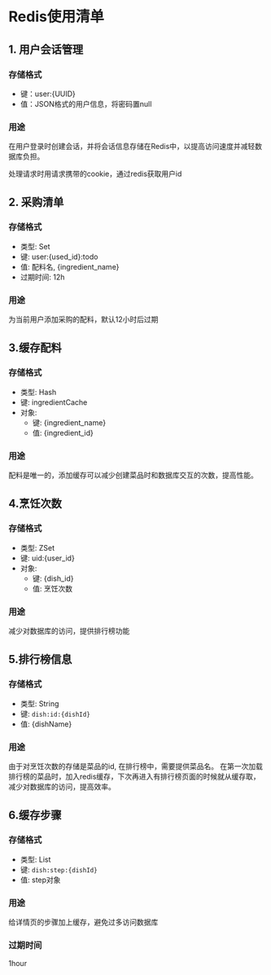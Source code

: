 # Redis使用清单

## 1. 用户会话管理

### 存储格式

- 键：user:{UUID}
- 值：JSON格式的用户信息，将密码置null

### 用途

在用户登录时创建会话，并将会话信息存储在Redis中，以提高访问速度并减轻数据库负担。

处理请求时用请求携带的cookie，通过redis获取用户id

## 2. 采购清单
### 存储格式
- 类型: Set
- 键: user:{used_id}:todo
- 值: 配料名, {ingredient_name}
- 过期时间: 12h

### 用途
为当前用户添加采购的配料，默认12小时后过期

## 3.缓存配料
### 存储格式
- 类型: Hash
- 键: ingredientCache
- 对象: 
    - 键: {ingredient_name}
    - 值: {ingredient_id}
  
### 用途
配料是唯一的，添加缓存可以减少创建菜品时和数据库交互的次数，提高性能。

## 4.烹饪次数
### 存储格式
- 类型: ZSet
- 键: uid:{user_id}
- 对象:
  - 键: {dish_id}
  - 值: 烹饪次数
  
### 用途
减少对数据库的访问，提供排行榜功能

## 5.排行榜信息
### 存储格式
- 类型: String
- 键: `dish:id:{dishId}`
- 值: {dishName}

### 用途
由于对烹饪次数的存储是菜品的id, 在排行榜中，需要提供菜品名。
在第一次加载排行榜的菜品时，加入redis缓存，下次再进入有排行榜页面的时候就从缓存取，减少对数据库的访问，提高效率。

## 6.缓存步骤
### 存储格式
- 类型: List
- 键: `dish:step:{dishId}`
- 值: step对象

### 用途
给详情页的步骤加上缓存，避免过多访问数据库

### 过期时间
1hour
